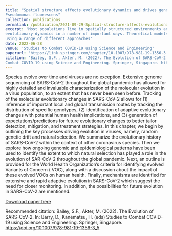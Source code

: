 ```yaml
---
title: "Spatial structure affects evolutionary dynamics and drives genomic diversity in experimental populations of
Pseudomonas fluorescens"
collection: publications
permalink: /publication/2021-09-29-Spatial-structure-affects-evolutionary-dynamics
excerpt: 'Most populations live in spatially structured environments and that structure has the potential to impact the
evolutionary dynamics in a number of important ways. Theoretical models tracking evolution in structured environments
using a range of different approaches'
date: 2022-06-28
venue: 'Studies to Combat COVID-19 using Science and Engineering'
paperurl: 'https://link.springer.com/chapter/10.1007/978-981-19-1356-3_5'
citation: 'Bailey, S.F., Akter, M. (2022). The Evolution of SARS-CoV-2. In: Barry, D., Kanematsu, H. (eds) Studies to
Combat COVID-19 using Science and Engineering. Springer, Singapore. https://doi.org/10.1007/978-981-19-1356-3_5'
---
```

Species evolve over time and viruses are no exception. Extensive genome sequencing of SARS-CoV-2 throughout the global
pandemic has allowed for highly detailed and invaluable characterization of the molecular evolution in a virus
population, to an extent that has never been seen before. Tracking of the molecular evolutionary changes in SARS-CoV-2
allows for (1) inference of important local and global transmission routes by tracking the distribution of specific
genotypes, (2) identification of adaptive evolutionary changes with potential human health implications, and (3)
generation of expectations/predictions for future evolutionary changes to better tailor detection, mitigation, and
treatment strategies. In this chapter, we begin by outlining the key processes driving evolution in viruses, namely,
random genetic drift and natural selection. We summarize the evolutionary history of SARS-CoV-2 within the context of
other coronavirus species. Then we explore how ongoing genomic and epidemiological patterns have been used to identify
the extent to which natural selection has played a role in the evolution of SAR-CoV-2 throughout the global pandemic.
Next, an outline is provided for the World Health Organization’s criteria for identifying evolved Variants of Concern (
VOC), along with a discussion about the impact of these evolved VOCs on human health. Finally, mechanisms are identified
for extensive and rapid adaptive evolution in SARS-CoV-2 which suggest the need for closer monitoring. In addition, the
possibilities for future evolution in SARS-CoV-2 are mentioned.

[Download paper here](https://link.springer.com/chapter/10.1007/978-981-19-1356-3_5)

Recommended citation: Bailey, S.F., Akter, M. (2022). The Evolution of SARS-CoV-2. In: Barry, D., Kanematsu, H. (eds)
Studies to Combat COVID-19 using Science and Engineering. Springer,
Singapore. https://doi.org/10.1007/978-981-19-1356-3_5